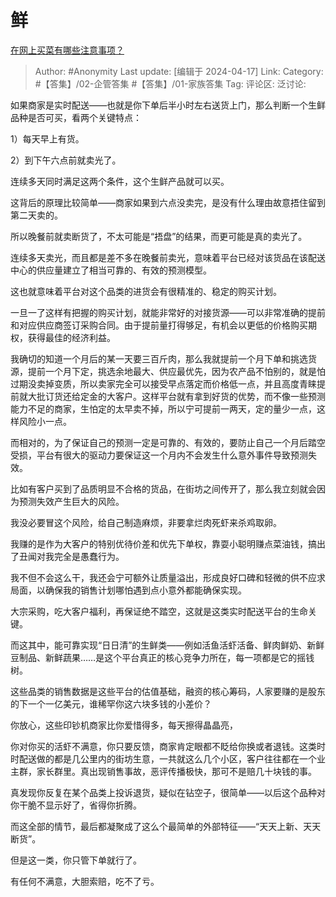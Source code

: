 # 鲜
[在网上买菜有哪些注意事项？](https://www.zhihu.com/question/584958651/answer/3468477843)

> Author: #Anonymity
> Last update: [编辑于 2024-04-17]
> Link:
> Category: #【答集】/02-企管答集 #【答集】/01-家族答集 
> Tag: 
> 评论区:
> 泛讨论:

如果商家是实时配送——也就是你下单后半小时左右送货上门，那么判断一个生鲜品种是否可买，看两个关键特点：

1）每天早上有货。

2）到下午六点前就卖光了。

连续多天同时满足这两个条件，这个生鲜产品就可以买。

这背后的原理比较简单——商家如果到六点没卖完，是没有什么理由故意捂住留到第二天卖的。

所以晚餐前就卖断货了，不太可能是“捂盘”的结果，而更可能是真的卖光了。

连续多天卖光，而且都是差不多在晚餐前卖光，意味着平台已经对该货品在该配送中心的供应量建立了相当可靠的、有效的预测模型。

这也就意味着平台对这个品类的进货会有很精准的、稳定的购买计划。

一旦一了这样有把握的购买计划，就能非常好的对接货源——可以非常准确的提前和对应供应商签订采购合同。由于提前量打得够足，有机会以更低的价格购买期权，获得最佳的经济利益。

我确切的知道一个月后的某一天要三百斤肉，那么我就提前一个月下单和挑选货源，提前一个月下定，挑选余地最大、供应最优先，因为农产品不怕别的，就是怕过期没卖掉变质，所以卖家完全可以接受早点落定而价格低一点，并且高度青睐提前就大批订货还给定金的大客户。这样平台就有拿到好货的优势，而不像一些预测能力不足的商家，生怕定的太早卖不掉，所以宁可提前一两天，定的量少一点，这样风险小一点。

而相对的，为了保证自己的预测一定是可靠的、有效的，要防止自己一个月后踏空受损，平台有很大的驱动力要保证这一个月内不会发生什么意外事件导致预测失效。

比如有客户买到了品质明显不合格的货品，在街坊之间传开了，那么我立刻就会因为预测失效产生巨大的风险。

我没必要冒这个风险，给自己制造麻烦，非要拿烂肉死虾来杀鸡取卵。

我赚的是作为大客户的特别优待价差和优先下单权，靠耍小聪明赚点菜油钱，搞出了丑闻对我完全是愚蠢行为。

我不但不会这么干，我还会宁可额外让质量溢出，形成良好口碑和轻微的供不应求局面，以确保我的销售计划哪怕遇到点小意外都能确保实现。

大宗采购，吃大客户福利，再保证绝不踏空，这就是这类实时配送平台的生命关键。

而这其中，能可靠实现“日日清”的生鲜类——例如活鱼活虾活备、鲜肉鲜奶、新鲜豆制品、新鲜蔬果……是这个平台真正的核心竞争力所在，每一项都是它的摇钱树。

这些品类的销售数据是这些平台的估值基础，融资的核心筹码，人家要赚的是股东的下一个一亿美元，谁稀罕你这六块多钱的小差价？

你放心，这些印钞机商家比你爱惜得多，每天擦得晶晶亮，

你对你买的活虾不满意，你只要反馈，商家肯定眼都不眨给你换或者退钱。这类时时配送做的都是几公里内的街坊生意，一共就这么几个小区，客户往往都在一个业主群，家长群里。真出现销售事故，恶评传播极快，那可不是赔几十块钱的事。

真发现你反复在某个品类上投诉退货，疑似在钻空子，很简单——以后这个品种对你干脆不显示好了，省得你折腾。

而这全部的情节，最后都凝聚成了这么个最简单的外部特征——“天天上新、天天断货”。

但是这一类，你只管下单就行了。

有任何不满意，大胆索赔，吃不了亏。